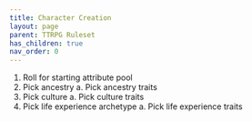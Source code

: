 ```yaml
---
title: Character Creation
layout: page
parent: TTRPG Ruleset
has_children: true
nav_order: 0
---
```


1. Roll for starting attribute pool
2. Pick ancestry
  a. Pick ancestry traits
3. Pick culture
  a. Pick culture traits
4. Pick life experience archetype
  a. Pick life experience traits

